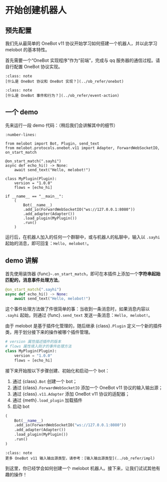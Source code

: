 # 开始创建机器人

## 预先配置

我们先从最简单的 OneBot v11 协议开始学习如何搭建一个机器人，并以此学习 melobot 的基本特性。

首先需要一个“OneBot 实现程序”作为“前端”，完成与 qq 服务器的通信过程。请自行配置 OneBot 协议实现。

```{admonition} 相关知识
:class: note
[什么是 OneBot 协议和 OneBot 实现？](../ob_refer/onebot)
```

```{admonition} 相关知识
:class: note
[什么是 OneBot 事件和行为？](../ob_refer/event-action)
```

## 一个 demo

先来运行一段 demo 代码：（稍后我们会讲解其中的细节）

```{code} python
:number-lines:

from melobot import Bot, Plugin, send_text
from melobot.protocols.onebot.v11 import Adapter, ForwardWebSocketIO, on_start_match

@on_start_match(".sayhi")
async def echo_hi() -> None:
    await send_text("Hello, melobot!")

class MyPlugin(Plugin):
    version = "1.0.0"
    flows = [echo_hi]

if __name__ == "__main__":
    (
        Bot(__name__)
        .add_io(ForwardWebSocketIO("ws://127.0.0.1:8080"))
        .add_adapter(Adapter())
        .load_plugin(MyPlugin())
        .run()
    )
```

运行后，在机器人加入的任何一个群聊中，或与机器人的私聊中，输入以 `.sayhi` 起始的消息，即可回复：`Hello, melobot!`。

##  demo 讲解

首先使用装饰器 {func}`~.on_start_match`，即可在本插件上添加一个**字符串起始匹配的，消息事件处理方法**。

```python
@on_start_match(".sayhi")
async def echo_hi() -> None:
    await send_text("Hello, melobot!")
```

这个事件处理方法做了件很简单的事：当收到一条消息时，如果消息内容以 `.sayhi` 起始，则通过 {func}`.send_text` 发送一条消息：`Hello, melobot!`。

由于 melobot 是基于插件化管理的，随后继承 {class}`.Plugin` 定义一个新的插件类，用于划分接下来的操作被哪个插件管理。

```python
# version 属性描述插件的版本
# flows 属性填入刚才的事件处理方法
class MyPlugin(Plugin):
    version = "1.0.0"
    flows = [echo_hi]
```

接下来开始按以下步骤创建、初始化和启动一个 bot：

1. 通过 {class}`.Bot` 创建一个 bot；
2. 通过 {class}`.ForwardWebSocketIO` 添加一个 OneBot v11 协议的输入输出源；
3. 通过 {class}`.v11.Adapter` 添加 OneBot v11 协议的适配器；
4. 通过 {meth}`.load_plugin` 加载插件
5. 启动 bot

```python
(
    Bot(__name__)
    .add_io(ForwardWebSocketIO("ws://127.0.0.1:8080"))
    .add_adapter(Adapter())
    .load_plugin(MyPlugin())
    .run()
)
```

```{admonition} 相关知识
:class: note
更多 OneBot v11 输入输出源类型，请参考：[输入输出源类型](../ob_refer/impl)
```

到这里，你已经学会如何创建一个 melobot 机器人。接下来，让我们试试其他有趣的操作！
